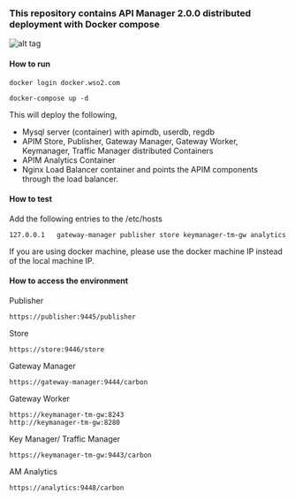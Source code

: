 ### This repository contains API Manager 2.0.0 distributed deployment with Docker compose

![alt tag](https://github.com/wso2/docker-apim/blob/master/docker-compose/patterns/design/am-2.0-pattern-9.png)

#### How to run

 ```docker login docker.wso2.com ```

 ```docker-compose up -d```

This will deploy the following,

* Mysql server (container) with apimdb, userdb, regdb
* APIM Store, Publisher, Gateway Manager, Gateway Worker, Keymanager, Traffic Manager distributed Containers
* APIM Analytics Container
* Nginx Load Balancer container and points the APIM components through the load balancer.


#### How to test

Add the following entries to the /etc/hosts
```
127.0.0.1	gateway-manager publisher store keymanager-tm-gw analytics
```
If you are using docker machine, please use the docker machine IP instead of the local machine IP.

#### How to access the environment

Publisher

```
https://publisher:9445/publisher
```

Store

```
https://store:9446/store
```

Gateway Manager

```
https://gateway-manager:9444/carbon
```

Gateway Worker

```
https://keymanager-tm-gw:8243
http://keymanager-tm-gw:8280
```

Key Manager/ Traffic Manager

```
https://keymanager-tm-gw:9443/carbon
```

AM Analytics

```
https://analytics:9448/carbon
```